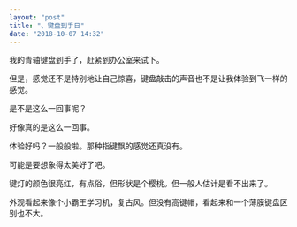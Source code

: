 ```yaml
---
layout: "post"
title: "、键盘到手日"
date: "2018-10-07 14:32"
---
```


我的青轴键盘到手了，赶紧到办公室来试下。

但是，感觉还不是特别地让自己惊喜，键盘敲击的声音也不是让我体验到飞一样的感觉。

是不是这么一回事呢？

好像真的是这么一回事。

体验好吗？一般般啦。那种指键飘的感觉还真没有。

可能是要想象得太美好了吧。

键灯的颜色很亮红，有点俗，但形状是个樱桃。但一般人估计是看不出来了。

外观看起来像个小霸王学习机，复古风。但没有高键帽，看起来和一个薄膜键盘区别也不大。
